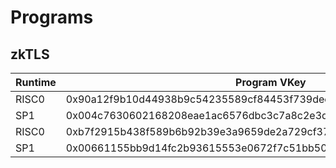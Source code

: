 # Programs

## zkTLS

| Runtime | Program VKey                                                       | Version | Comment |
| ------- | ------------------------------------------------------------------ | ------- | ------- |
| RISC0   | 0x90a12f9b10d44938b9c54235589cf84453f739decf93c3aa90e7395299944e74 | 0.2.1   | latest  |
| SP1     | 0x004c7630602168208eae1ac6576dbc3c7a8c2e3d324df6fb24a6526ff5e9e550 | 0.2.1   | latest  |
| RISC0   | 0xb7f2915b438f589b6b92b39e3a9659de2a729cf3796616ed4ced33e8c1c1787f | 0.1.0   |         |
| SP1     | 0x00661155bb9d14fc2b93615553e0672f7c51bb50ba466745b9d160d2cfc54d92 | 0.1.0   |         |
